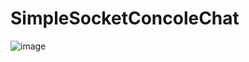 # SimpleSocketConcoleChat
![image](https://user-images.githubusercontent.com/44788556/187182799-161ca461-5aba-4a89-b0b9-86f8ed374772.png)
